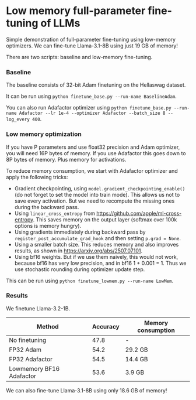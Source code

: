 # Low memory full-parameter fine-tuning of LLMs

Simple demonstration of full-parameter fine-tuning using low-memory optimizers.
We can fine-tune Llama-3.1-8B using just 19 GB of memory!

There are two scripts: baseline and low-memory fine-tuning.

### Baseline

The baseline consists of 32-bit Adam finetuning on the Hellaswag dataset.

It can be run using `python finetune_base.py --run-name BaselineAdam`.

You can also run Adafactor optimizer using `python finetune_base.py --run-name Adafactor --lr 1e-4 --optimizer Adafactor --batch_size 8 --log_every 400`.

### Low memory optimization

If you have P parameters and use float32 precision and Adam optimizer, you will need 16P bytes of memory.
If you use Adafactor this goes down to 8P bytes of memory. Plus memory for activations.

To reduce memory consumption, we start with Adafactor optimizer and apply the following tricks:

* Gradient checkpointing, using `model.gradient_checkpointing_enable()` (do not forget to set the model into train mode). This allows us not to save every activation. But we need to recompute the missing ones during the backward pass.
* Using `linear_cross_entropy` from https://github.com/apple/ml-cross-entropy. This saves memory on the output layer (softmax over 100k options is memory hungry).
* Using gradients immediately during backward pass by `register_post_accumulate_grad_hook` and then setting `p.grad = None`.
* Using a smaller batch size. This reduces memory and also improves results, as shown in https://arxiv.org/abs/2507.07101.
* Using bf16 weights. But if we use them naively, this would not work, because bf16 has very low precision, and in bf16 1 + 0.001 = 1. Thus we use stochastic rounding during optimizer update step.

This can be run using `python finetune_lowmem.py --run-name LowMem`.

### Results

We finetune Llama-3.2-1B.

| Method | Accuracy | Memory consumption |
| ----------- | ----------- | ---- |
| No finetuning | 47.8 | - |
| FP32 Adam | 54.2 | 29.2 GB |
| FP32 Adafactor | 54.5 | 14.4 GB |
| Lowmemory BF16 Adafactor | 53.6 | 3.9 GB |

We can also fine-tune Llama-3.1-8B using only 18.6 GB of memory!
